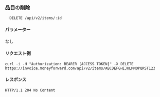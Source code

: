 ### 品目の削除
```
  DELETE /api/v2/items/:id
```

#### パラメーター
なし

#### リクエスト例
```
curl -i -H "Authorization: BEARER [ACCESS_TOKEN]" -X DELETE https://invoice.moneyforward.com/api/v2/items/ABCDEFGHIJKLMNOPQRST123
```

#### レスポンス
```
HTTP/1.1 204 No Content
```
